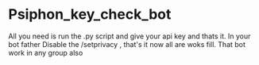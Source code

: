 # Psiphon_key_check_bot
All you need is run the .py script and give your api key and thats it.
In your bot father Disable the /setprivacy , that's it now all are woks fill.
That bot work in any group also

